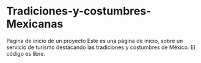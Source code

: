 # Tradiciones-y-costumbres-Mexicanas
Pagina de inicio de un proyecto
Este es una página de inicio, sobre un servicio de turismo destacando las tradiciones y costumbres de México.
El código es libre. 
